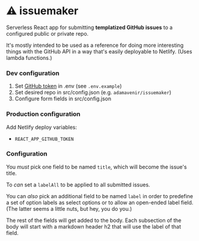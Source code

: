 # ⚠️ issuemaker

Serverless React app for submitting **templatized GitHub issues** to a configured public or private repo.

It's mostly intended to be used as a reference for doing more interesting things with the GitHub API in a way that's easily deployable to Netlify. (Uses lambda functions.)

### Dev configuration

1. Set [GitHub token](https://github.com/settings/tokens) in .env (see `.env.example`)
2. Set desired repo in src/config.json (e.g. `adamavenir/issuemaker`)
3. Configure form fields in src/config.json

### Production configuration

Add Netlify deploy variables:

- `REACT_APP_GITHUB_TOKEN`

### Configuration

You _must_ pick one field to be named `title`, which will become the issue's title.

To _can_ set a `labelAll` to be applied to all submitted issues.

You can _also_ pick an additional field to be named `label` in order to predefine a set of option labels as select options or to allow an open-ended label field. (The latter seems a little nuts, but hey, you do you.)

The rest of the fields will get added to the body. Each subsection of the body will start with a markdown header h2 that will use the label of that field.